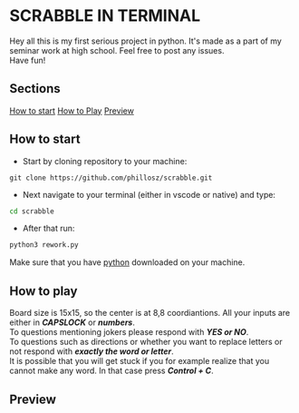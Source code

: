 # SCRABBLE IN TERMINAL

Hey all this is my first serious project in python. It's made as a part of my seminar work at high school. Feel free to post any issues.<br>
Have fun!



## Sections
[How to start](#how-to-start) 
[How to Play](#how-to-play) 
[Preview](#preview)

## How to start

- Start by cloning repository to your machine:
```git 
git clone https://github.com/phillosz/scrabble.git
```
- Next navigate to your terminal (either in vscode or native) and type:
```bash
cd scrabble
```
- After that run:
```bash
python3 rework.py
```

Make sure that you have [python](https://www.python.org/downloads/) downloaded on your machine.

## How to play

Board size is 15x15, so the center is at 8,8 coordiantions. All your inputs are either in ***CAPSLOCK*** or ***numbers***.<br> 
To questions mentioning jokers please respond with ***YES or NO***.<br>
To questions such as directions or whether you want to replace letters or not respond with ***exactly the word or letter***.<br>
It is possible that you will get stuck if you for example realize that you cannot make any word. In that case press ***Control + C***.<br>

## Preview

